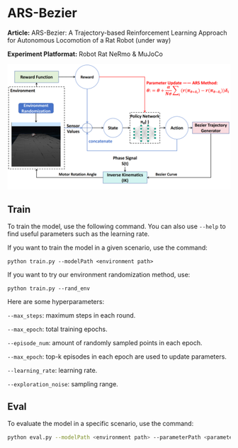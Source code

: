 # ARS-Bezier

**Article:** ARS-Bezier: A Trajectory-based Reinforcement Learning Approach for Autonomous Locomotion of a Rat Robot (under way)

**Experiment Platformat:** Robot Rat NeRmo & MuJoCo



![](./img/main.png)



## Train

To train the model, use the following command. You can also use `--help` to find useful parameters such as the learning rate.

If you want to train the model in a given scenario, use the command:

```
python train.py --modelPath <environment path>
```

If you want to try our environment randomization method, use:

```
python train.py --rand_env
```

Here are some hyperparameters:

`--max_steps`: maximum steps in each round.

`--max_epoch`: total training epochs.

`--episode_num`: amount of randomly sampled points in each epoch.

`--max_epoch`: top-k episodes in each epoch are used to update parameters.

`--learning_rate`: learning rate.

`--exploration_noise`: sampling range.



## Eval

To evaluate the model in a specific scenario, use the command:

```bash
python eval.py --modelPath <environment path> --parameterPath <parameter path>
```



